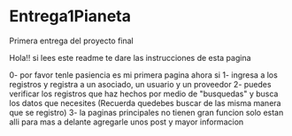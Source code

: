 # Entrega1Pianeta
Primera entrega del proyecto final

Hola!! si lees este readme te dare las instrucciones de esta pagina

0- por favor tenle pasiencia es mi primera pagina
ahora si
1- ingresa a los registros y registra a un asociado, un usuario y un proveedor
2- puedes verificar los registros que haz hechos por medio de "busquedas" y busca los datos que necesites (Recuerda quedebes buscar de las misma manera que se registro)
3- la paginas principales no tienen gran funcion solo estan alli para mas a delante agregarle unos post y mayor informacion
